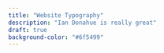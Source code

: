 ```yaml
---
title: "Website Typography"
description: "Ian Donahue is really great"
draft: true
background-color: "#6f5499"
---
```

